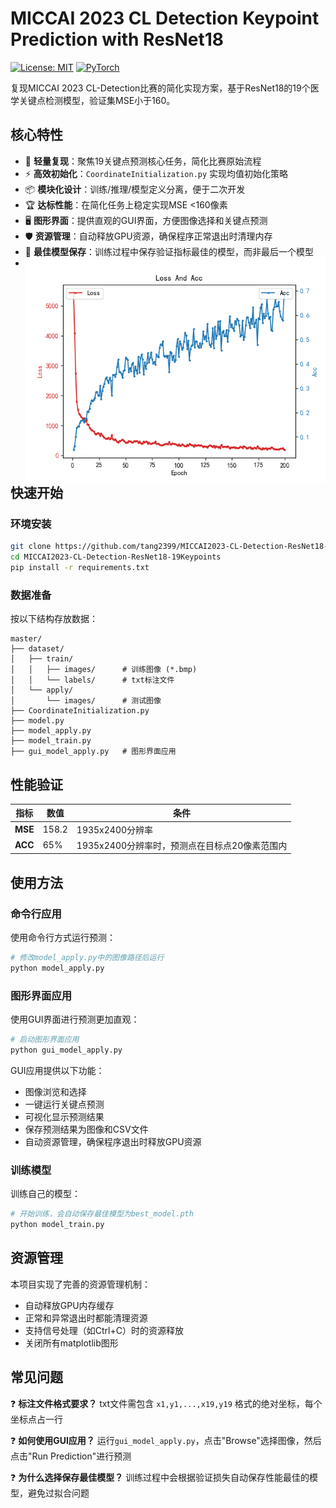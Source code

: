 # MICCAI 2023 CL Detection Keypoint Prediction with ResNet18



 [![License: MIT](https://img.shields.io/badge/License-MIT-yellow.svg)](https://opensource.org/licenses/MIT) [![PyTorch](https://img.shields.io/badge/PyTorch-2.0+-red.svg)](https://pytorch.org/)



复现MICCAI 2023 CL-Detection比赛的简化实现方案，基于ResNet18的19个医学关键点检测模型，验证集MSE小于160。

## 核心特性

- 🚀 **轻量复现**：聚焦19关键点预测核心任务，简化比赛原始流程
- ⚡ **高效初始化**：`CoordinateInitialization.py` 实现均值初始化策略
- 📦 **模块化设计**：训练/推理/模型定义分离，便于二次开发
- 🏆 **达标性能**：在简化任务上稳定实现MSE <160像素
- 🖥️ **图形界面**：提供直观的GUI界面，方便图像选择和关键点预测
- 🛡️ **资源管理**：自动释放GPU资源，确保程序正常退出时清理内存
- 💾 **最佳模型保存**：训练过程中保存验证指标最佳的模型，而非最后一个模型
- <img src="https://raw.githubusercontent.com/tang2399/MICCAI2023-CL-Detection-ResNet18-19Keypoints/master/images/Train.png"       alt="Loss and ACC"       style="float: left; margin-right: 20px;"       width="500"/>

## 快速开始
### 环境安装
```bash
git clone https://github.com/tang2399/MICCAI2023-CL-Detection-ResNet18-19Keypoints.git
cd MICCAI2023-CL-Detection-ResNet18-19Keypoints
pip install -r requirements.txt
```

### 数据准备

按以下结构存放数据：

```
master/
├── dataset/
│   ├── train/
│   │   ├── images/      # 训练图像 (*.bmp)
│   │   └── labels/ 	 # txt标注文件
│   └── apply/
│       └── images/      # 测试图像
├── CoordinateInitialization.py
├── model.py
├── model_apply.py
├── model_train.py
├── gui_model_apply.py   # 图形界面应用
```

## 性能验证

| 指标    | 数值  | 条件                                          |
| ------- | ----- | --------------------------------------------- |
| **MSE** | 158.2 | 1935x2400分辨率                               |
| **ACC** | 65%   | 1935x2400分辨率时，预测点在目标点20像素范围内 |

## 使用方法

### 命令行应用

使用命令行方式运行预测：

```bash
# 修改model_apply.py中的图像路径后运行
python model_apply.py
```

### 图形界面应用

使用GUI界面进行预测更加直观：

```bash
# 启动图形界面应用
python gui_model_apply.py
```

GUI应用提供以下功能：
- 图像浏览和选择
- 一键运行关键点预测
- 可视化显示预测结果
- 保存预测结果为图像和CSV文件
- 自动资源管理，确保程序退出时释放GPU资源

### 训练模型

训练自己的模型：

```bash
# 开始训练，会自动保存最佳模型为best_model.pth
python model_train.py
```

## 资源管理

本项目实现了完善的资源管理机制：
- 自动释放GPU内存缓存
- 正常和异常退出时都能清理资源
- 支持信号处理（如Ctrl+C）时的资源释放
- 关闭所有matplotlib图形

## 常见问题

❓ **标注文件格式要求？** txt文件需包含 `x1,y1,...,x19,y19` 格式的绝对坐标，每个坐标点占一行

❓ **如何使用GUI应用？** 运行`gui_model_apply.py`，点击"Browse"选择图像，然后点击"Run Prediction"进行预测

❓ **为什么选择保存最佳模型？** 训练过程中会根据验证损失自动保存性能最佳的模型，避免过拟合问题